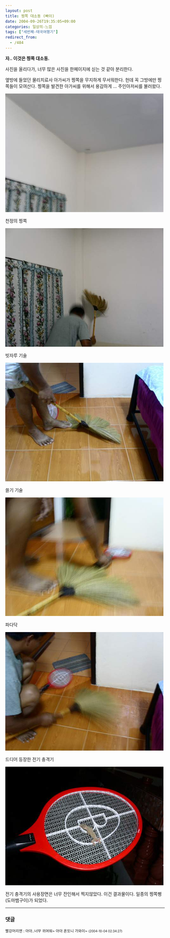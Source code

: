 ```yaml
---
layout: post
title: 찡쪽 대소동 (빠이)
date: 2004-09-26T19:35:05+09:00
categories: 일상의-느낌
tags: ["세번째-태국여행기"]
redirect_from:
  - /484
---
```


<strong>자.. 이것은 찡쪽 대소동. </strong>

사진을 올리다가, 너무 많은 사진을 한페이지에 싣는 것 같아 분리한다.

옆방에 들었던 물리치료사 아가씨가 찡쪽을 무지하게 무서워한다. 헌데 꼭 그방에만 찡쪽들이 모여산다. 찡쪽을 발견한 아가씨를 위해서 용감하게 ... 주인아저씨를 불러왔다.

![ ](/assets/media/uploads_2004_09_PICT1262.jpg)

천정의 찡쪽

![ ](/assets/media/uploads_2004_09_PICT1263.jpg)

빗자루 기술

![ ](/assets/media/uploads_2004_09_PICT1264.jpg)

쓸기 기술

![ ](/assets/media/uploads_2004_09_PICT1265.jpg)

파다닥

![ ](/assets/media/uploads_2004_09_PICT1266.jpg)

드디어 등장한 전기 충격기

![ ](/assets/media/uploads_2004_09_PICT1267.jpg)

전기 충격기의 사용장면은 너무 잔인해서 찍지않았다. 이건 결과물이다. 일종의 찡쪽삥(도마뱀구이)가 되었다.

* * *

### 댓글



<!--- cmt:850 --->
<!--- mail: --->
<!--- parent:0 --->

<small>빨강머리앤 : 아아..너무 귀여워~ 아아 혼또니 가와이~ <small>(2004-10-04 02:34:27)</small></small>

